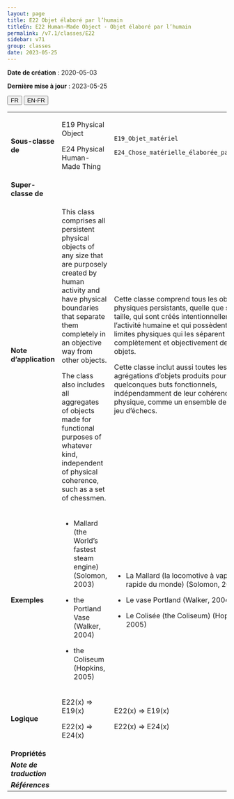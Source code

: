 ```yaml
---
layout: page
title: E22 Objet élaboré par l’humain
titleEn: E22 Human-Made Object - Objet élaboré par l’humain
permalink: /v7.1/classes/E22
sidebar: v71
group: classes
date: 2023-05-25
---
```


**Date de création** : 2020-05-03

**Dernière mise à jour** : 2023-05-25

<div class="lang-buttons">
 <button id="fr" class="activate">FR</button>
 <button id="en-fr">EN-FR</button>
</div>

<table>
<tbody>
<tr>
<td><strong>Sous-classe de</strong></td>
<td class="en">
<p>E19 Physical Object</p>
<p>E24 Physical Human-Made Thing</p>
</td>
<td>
<p><code class="language-plaintext highlighter-rouge">E19_Objet_matériel</code></p>
<p><code class="language-plaintext highlighter-rouge">E24_Chose_matérielle_élaborée_par_l’humain</code></p>
</td>
</tr>
<tr>
<td><strong>Super-classe de</strong></td>
<td class="en">
</td>
<td>
</td>
</tr>
<tr>
<td><strong>Note d’application</strong></td>
<td class="en">
<p>This class comprises all persistent physical objects of any size that are purposely created by human activity and have physical boundaries that separate them completely in an objective way from other objects. </p>
<p>The class also includes all aggregates of objects made for functional purposes of whatever kind, independent of physical coherence, such as a set of chessmen.</p>
</td>
<td>
<p>Cette classe comprend tous les objets physiques persistants, quelle que soit leur taille, qui sont créés intentionnellement par l’activité humaine et qui possèdent des limites physiques qui les séparent complètement et objectivement des autres objets.</p>
<p>Cette classe inclut aussi toutes les agrégations d’objets produits pour de quelconques buts fonctionnels, indépendamment de leur cohérence physique, comme un ensemble de pièces de jeu d’échecs. </p>
</td>
</tr>
<tr>
<td><strong>Exemples</strong></td>
<td class="en">
<ul>
<li><p>Mallard (the World’s fastest steam engine) (Solomon, 2003)</p>
</li>
<li><p>the Portland Vase (Walker, 2004)</p>
</li>
<li><p>the Coliseum (Hopkins, 2005)</p>
</li>
</ul>
</td>
<td>
<ul>
<li><p>La Mallard (la locomotive à vapeur la plus rapide du monde) (Solomon, 2003)</p>
</li>
<li><p>Le vase Portland (Walker, 2004)</p>
</li>
<li><p>Le Colisée (the Coliseum) (Hopkins, 2005)</p>
</li>
</ul>
</td>
</tr>
<tr>
<td><strong>Logique</strong></td>
<td class="en">
<p>E22(x) ⇒ E19(x)</p>
<p>E22(x) ⇒ E24(x)</p>
</td>
<td>
<p>E22(x) ⇒ E19(x)</p>
<p>E22(x) ⇒ E24(x)</p>
</td>
</tr>
<tr>
<td><strong>Propriétés</strong></td>
<td class="en">
</td>
<td>
</td>
</tr>
<tr>
<td><strong><em>Note de traduction</em></strong></td>
<td colspan="2">
</td>
</tr>
<tr>
<td><strong><em>Références</em></strong></td>
<td colspan="2">
</td>
</tr>
</tbody>
</table>

